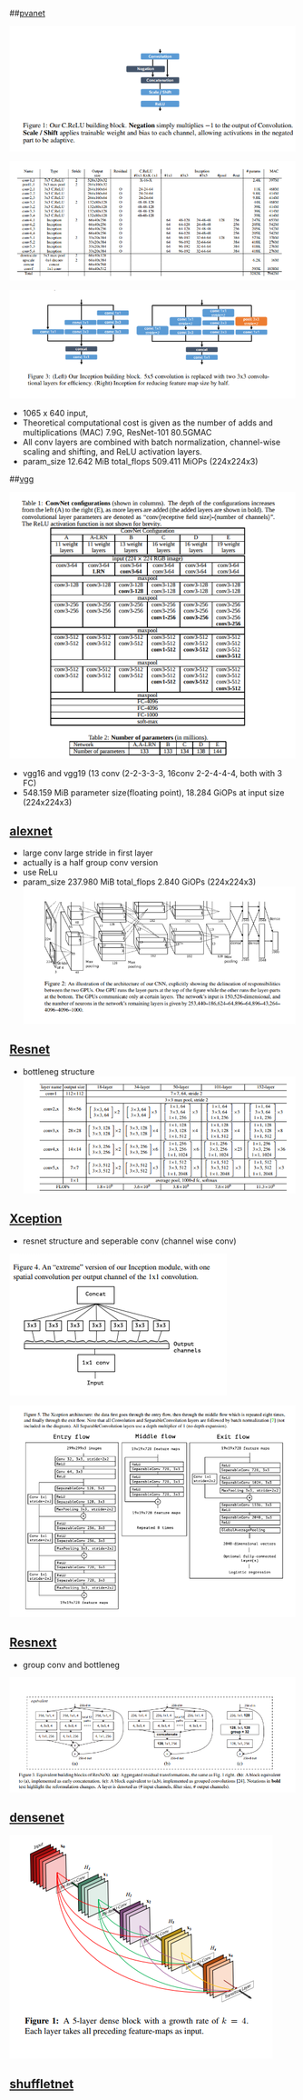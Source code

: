 ##[pvanet](http://cn.arxiv.org/pdf/1608.08021v3)

![](imgs/20171030-141505.png)

![](imgs/20171030-141415.png)

![](imgs/20171030-142046.png)

* 1065 x 640 input,
* Theoretical computational cost is given as the number of adds and multiplications (MAC) 7.9G,  ResNet-101 80.5GMAC
* All conv layers are combined with batch normalization, channel-wise scaling and shifting, and ReLU activation layers.
* param_size        12.642 MiB total_flops       509.411 MiOPs (224x224x3)

##[vgg](http://cn.arxiv.org/pdf/1409.1556v6)

![](imgs/20171030-153831.png)

* vgg16 and vgg19 (13 conv (2-2-3-3-3, 16conv 2-2-4-4-4, both with 3 FC)
* 548.159 MiB parameter size(floating point), 18.284 GiOPs at input size (224x224x3)

## [alexnet](https://papers.nips.cc/paper/4824-imagenet-classification-with-deep-convolutional-neural-networks.pdf)

* large conv large stride in first layer
* actually is a half group conv version
* use ReLu
* param_size        237.980 MiB  total_flops       2.840 GiOPs (224x224x3)
![](imgs/20171030-160702.png)

## [Resnet](http://cn.arxiv.org/pdf/1512.03385v1)
* bottleneg structure
![](imgs/20171030-162314.png)

## [Xception](http://cn.arxiv.org/pdf/1610.02357v3)
* resnet structure and seperable conv (channel wise conv)

![](imgs/20171030-163310.png)

![](imgs/20171030-163300.png)

## [Resnext](http://cn.arxiv.org/abs/1611.05431)
* group conv and bottleneg 

![](imgs/20171030-163951.png)

## [densenet](http://cn.arxiv.org/pdf/1608.06993v4)
![](imgs/20171030-164459.png)

## [shuffletnet](http://cn.arxiv.org/pdf/1707.01083v1)



